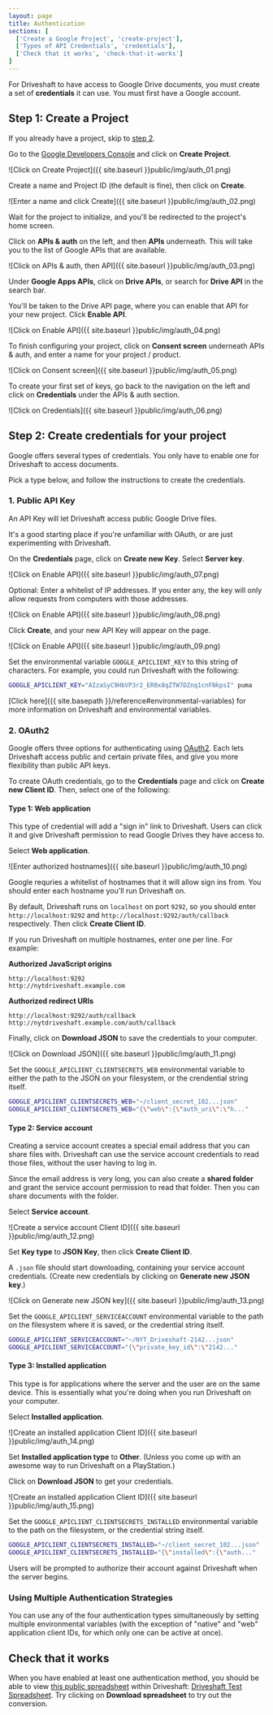 ```yaml
---
layout: page
title: Authentication
sections: [
  ['Create a Google Project', 'create-project'],
  ['Types of API Credentials', 'credentials'],
  ['Check that it works', 'check-that-it-works']
]
---
```


For Driveshaft to have access to Google Drive documents, you must create a set of **credentials** it can use. You must first have a Google account.

<h2 id="create-project">Step 1: Create a Project</h2>

If you already have a project, skip to [step 2](#credentials).

Go to the [Google Developers Console](https://console.developers.google.com) and click on **Create Project**.

![Click on Create Project]({{ site.baseurl }}public/img/auth_01.png)

Create a name and Project ID (the default is fine), then click on **Create**.

![Enter a name and click Create]({{ site.baseurl }}public/img/auth_02.png)

Wait for the project to initialize, and you'll be redirected to the project's home screen.

Click on **APIs & auth** on the left, and then **APIs** underneath. This will take you to the list of Google APIs that are available.

![Click on APIs & auth, then API]({{ site.baseurl }}public/img/auth_03.png)

Under **Google Apps APIs**, click on **Drive APIs**, or search for **Drive API** in the search bar.

You'll be taken to the Drive API page, where you can enable that API for your new project. Click **Enable API**.

![Click on Enable API]({{ site.baseurl }}public/img/auth_04.png)

To finish configuring your project, click on **Consent screen** underneath APIs & auth, and enter a name for your project / product.

![Click on Consent screen]({{ site.baseurl }}public/img/auth_05.png)

To create your first set of keys, go back to the navigation on the left and click on **Credentials** under the APIs & auth section.

![Click on Credentials]({{ site.baseurl }}public/img/auth_06.png)

<h2 id="credentials">Step 2: Create credentials for your project</h2>

Google offers several types of credentials. You only have to enable one for Driveshaft to access documents.

Pick a type below, and follow the instructions to create the credentials.

### 1. Public API Key

An API Key will let Driveshaft access public Google Drive files.

It's a good starting place if you're unfamiliar with OAuth, or are just experimenting with Driveshaft.

On the **Credentials** page, click on **Create new Key**. Select **Server key**.

![Click on Enable API]({{ site.baseurl }}public/img/auth_07.png)

Optional: Enter a whitelist of IP addresses. If you enter any, the key will only allow requests from computers with those addresses.

![Click on Enable API]({{ site.baseurl }}public/img/auth_08.png)

Click **Create**, and your new API Key will appear on the page.

![Click on Enable API]({{ site.baseurl }}public/img/auth_09.png)

Set the environmental variable `GOOGLE_APICLIENT_KEY` to this string of characters. For example, you could run Driveshaft with the following:

``` bash
GOOGLE_APICLIENT_KEY="AIzaSyC9HbVP3r2_ER0x8qZTW7DZnq1cnFNkpsI" puma
```

[Click here]({{ site.basepath }}/reference#environmental-variables) for more information on Driveshaft and environmental variables.

### 2. OAuth2

Google offers three options for authenticating using [OAuth2](http://oauth.net/2/). Each lets Driveshaft access public and certain private files, and give you more flexibility than public API keys.

To create OAuth credentials, go to the **Credentials** page and click on **Create new Client ID**. Then, select one of the following:

#### Type 1: Web application

This type of credential will add a "sign in" link to Driveshaft. Users can click it and give Driveshaft permission to read Google Drives they have access to.

Select **Web application**.

![Enter authorized hostnames]({{ site.baseurl }}public/img/auth_10.png)

Google requries a whitelist of hostnames that it will allow sign ins from. You should enter each hostname you'll run Driveshaft on.

By default, Driveshaft runs on `localhost` on port `9292`, so you should enter `http://localhost:9292` and `http://localhost:9292/auth/callback` respectively. Then click **Create Client ID**.

If you run Driveshaft on multiple hostnames, enter one per line. For example:

**Authorized JavaScript origins**

    http://localhost:9292
    http://nytdriveshaft.example.com

**Authorized redirect URIs**

    http://localhost:9292/auth/callback
    http://nytdriveshaft.example.com/auth/callback

Finally, click on **Download JSON** to save the credentials to your computer.

![Click on Download JSON]({{ site.baseurl }}public/img/auth_11.png)

Set the `GOOGLE_APICLIENT_CLIENTSECRETS_WEB` environmental variable to either the path to the JSON on your filesystem, or the crendential string itself.

``` bash
GOOGLE_APICLIENT_CLIENTSECRETS_WEB="~/client_secret_102...json"
GOOGLE_APICLIENT_CLIENTSECRETS_WEB="{\"web\":{\"auth_uri\":\"h..."
```

#### Type 2: Service account

Creating a service account creates a special email address that you can share files with. Driveshaft can use the service account credentials to read those files, without the user having to log in.

Since the email address is very long, you can also create a **shared folder** and grant the service account permission to read that folder. Then you can share documents with the folder.

Select **Service account**.

![Create a service account Client ID]({{ site.baseurl }}public/img/auth_12.png)

Set **Key type** to **JSON Key**, then click **Create Client ID**.

A `.json` file should start downloading, containing your service account credentials. (Create new credentials by clicking on **Generate new JSON key**.)

![Click on Generate new JSON key]({{ site.baseurl }}public/img/auth_13.png)

Set the `GOOGLE_APICLIENT_SERVICEACCOUNT` environmental variable to the path on the filesystem where it is saved, or the credential string itself.

``` bash
GOOGLE_APICLIENT_SERVICEACCOUNT="~/NYT_Driveshaft-2142...json"
GOOGLE_APICLIENT_SERVICEACCOUNT="{\"private_key_id\":\"2142..."
```

#### Type 3: Installed application

This type is for applications where the server and the user are on the same device. This is essentially what you're doing when you run Driveshaft on your computer.

Select **Installed application**.

![Create an installed application Client ID]({{ site.baseurl }}public/img/auth_14.png)

Set **Installed application type** to **Other**. (Unless you come up with an awesome way to run Driveshaft on a PlayStation.)

Click on **Download JSON** to get your credentials.

![Create an installed application Client ID]({{ site.baseurl }}public/img/auth_15.png)

Set the `GOOGLE_APICLIENT_CLIENTSECRETS_INSTALLED` environmental variable to the path on the filesystem, or the credential string itself.

``` bash
GOOGLE_APICLIENT_CLIENTSECRETS_INSTALLED="~/client_secret_102...json"
GOOGLE_APICLIENT_CLIENTSECRETS_INSTALLED="{\"installed\":{\"auth..."
```

Users will be prompted to authorize their account against Driveshaft when the server begins.

### Using Multiple Authentication Strategies

You can use any of the four authentication types simultaneously by setting multiple environmental variables (with the exception of "native" and "web" application client IDs, for which only one can be active at once).

## Check that it works

When you have enabled at least one authentication method, you should be able to view [this public spreadsheet](https://docs.google.com/spreadsheets/d/16NZKPy_kyWb_c0jBLo_sTvyoGUrs-ISG7uMDHBMgM5U/view#gid=0) within Driveshaft: [Driveshaft Test Spreadsheet](http://localhost:9292/16NZKPy_kyWb_c0jBLo_sTvyoGUrs-ISG7uMDHBMgM5U). Try clicking on **Download spreadsheet** to try out the conversion.
